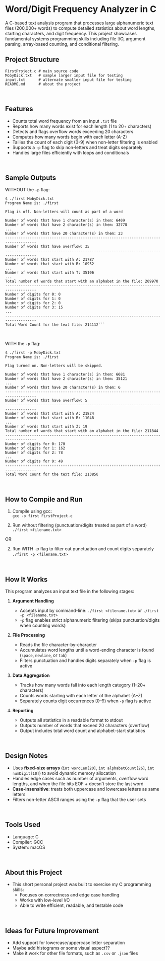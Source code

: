 # Word/Digit Frequency Analyzer in C
A C-based text analysis program that processes large alphanumeric text files (200,000+ words) to compute detailed statistics about word lengths, starting characters, and digit frequency. This project showcases fundamental systems programming skills including file I/O, argument parsing, array-based counting, and conditional filtering. 

## Project Structure
```
FirstProject.c # main source code
MobyDick.txt   # sample larger input file for testing
input.txt      # alternate smaller input file for testing
README.md      # about the project
```

<br>

## Features
- Counts total word frequency from an input `.txt` file
- Reports how many words exist for each length (1 to 20+ characters)
- Detects and flags overflow words exceeding 20 characters
- Computes how many words begin with each letter (A-Z)
- Tallies the count of each digit (0-9) when non-letter filtering is enabled
- Supports a `-p` flag to skip non-letters and treat digits separately
- Handles large files efficiently with loops and conditionals

<br>

## Sample Outputs

WITHOUT the `-p` flag:

```
$ ./first MobyDick.txt
Program Name is: ./first

Flag is off. Non-letters will count as part of a word

Number of words that have 1 character(s) in them: 6409
Number of words that have 2 character(s) in them: 32778
...
Number of words that have 20 character(s) in them: 23
------------------------------------------------------------------------------------ 
Number of words that have overflow: 35
------------------------------------------------------------------------------------ 
Number of words that start with A: 21787
Number of words that start with B: 10952 
...
Number of words that start with T: 35106
...
Total number of words that start with an alphabet in the file: 209970
------------------------------------------------------------------------------------ 
Number of digits for 0: 0
Number of digits for 1: 0
Number of digits for 2: 0 
Number of digits for 3: 15 
...
------------------------------------------------------------------------------------ 
Total Word Count for the text file: 214112```

```

<br>

WITH the `-p` flag:
```
$ ./first -p MobyDick.txt
Program Name is: ./first 

Flag turned on. Non-letters will be skipped. 

Number of words that have 1 character(s) in them: 6681 
Number of words that have 2 character(s) in them: 35121 
...
Number of words that have 20 character(s) in them: 6 
------------------------------------------------------------------------------------ 
Number of words that have overflow: 5 
------------------------------------------------------------------------------------ 
Number of words that start with A: 21824 
Number of words that start with B: 11048 
...
Number of words that start with Z: 19 
Total number of words that start with an alphabet in the file: 211844 
------------------------------------------------------------------------------------ 
Number of digits for 0: 170 
Number of digits for 1: 162 
Number of digits for 2: 78 
...
Number of digits for 9: 49 
------------------------------------------------------------------------------------ 
Total Word Count for the text file: 213850 
```

<br>

## How to Compile and Run

1. Compile using gcc: <br>
`gcc -o first FirstProject.c`

2. Run without filtering (punctuation/digits treated as part of a word) <br>
`./first <filename.txt>`

OR

2. Run WITH -p flag to filter out punctuation and count digits separately <br>
`./first -p <filename.txt>`

<br>

## How It Works
This program analyzes an input text file in the following stages:
1. **Argument Handling**
   - Accepts input by command-line: `./first <filename.txt>` or `./first -p <filename.txt>`
   - `-p` flag enables strict alphanumeric filtering (skips punctuation/digits when counting words)

2. **File Processing**
   - Reads the file character-by-character
   - Accumulates word lengths until a word-ending character is found (`space`, `newline`, or `tab`)
   - Filters punctuation and handles digits separately when `-p` flag is active

3. **Data Aggregation**
   - Tracks how many words fall into each length category (1–20+ characters)
   - Counts words starting with each letter of the alphabet (A–Z)
   - Separately counts digit occurrences (0–9) when `-p` flag is active

4. **Reporting**
   - Outputs all statistics in a readable format to stdout
   - Outputs number of words that exceed 20 characters (overflow)
   - Output includes total word count and alphabet-start statistics

<br>

## Design Notes
- Uses **fixed-size arrays** (`int wordLen[20]`, `int alphabetCount[26]`, `int numDigit[10]`) to avoid dynamic memory allocation
- Handles edge cases such as number of arguments, overflow word lengths, and when the file hits EOF + doesn't store the last word
- **Case-insensitive**: treats both uppercase and lowercase letters as same letters
- Filters non-letter ASCII ranges using the `-p` flag that the user sets

<br>

## Tools Used
- Language: C
- Compiler: GCC
- System: macOS

<br>

## About this Project

* This short personal project was built to exercise my C programming skills:
  - Focuses on correctness and edge case handling
  - Works with low-level I/O
  - Able to write efficient, readable, and testable code
 
<br>
 
## Ideas for Future Improvement
- Add support for lowercase/uppercase letter separation
- Maybe add histograms or some visual aspect??
- Make it work for other file formats, such as `.csv` or `.json` files

